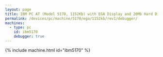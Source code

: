 ```yaml
---
layout: page
title: IBM PC AT (Model 5170, 1152Kb) with EGA Display and 20Mb Hard Disk
permalink: /devices/pc/machine/5170/ega/1152kb/rev1/debugger/
machines:
  - type: pc
    id: ibm5170
    debugger: true
---
```


{% include machine.html id="ibm5170" %}
